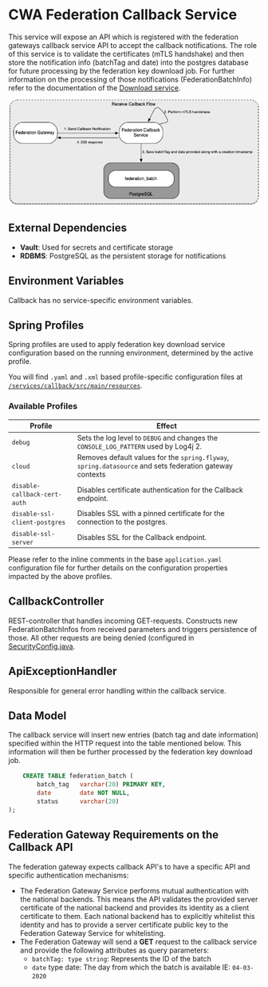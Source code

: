 # CWA Federation Callback Service

This service will expose an API which is registered with the federation gateways callback service API to accept the callback notifications.
The role of this service is to validate the certificates (mTLS handshake) and then store the notification info (batchTag and date) into the postgres database for future processing by the federation key download job.
For further information on the processing of those notifications (FederationBatchInfo) refer to the documentation of the [Download service](FEDERATION-DOWNLOAD.md).

![Callback Flow Diagram](./images/callback-flow.png)

## External Dependencies

- **Vault**: Used for secrets and certificate storage
- **RDBMS**: PostgreSQL as the persistent storage for notifications

## Environment Variables

Callback has no service-specific environment variables.

## Spring Profiles

Spring profiles are used to apply federation key download service configuration based on the running environment, determined by the active profile.

You will find `.yaml` and `.xml` based profile-specific configuration files at [`/services/callback/src/main/resources`](/services/callback/src/main/resources).

### Available Profiles

Profile                                           | Effect
--------------------------------------------------|-------------
`debug`                                           | Sets the log level to `DEBUG` and changes the `CONSOLE_LOG_PATTERN` used by Log4j 2.
`cloud`                                           | Removes default values for the `spring.flyway`, `spring.datasource` and sets federation gateway contexts
`disable-callback-cert-auth`                      | Disables certificate authentication for the Callback endpoint.
`disable-ssl-client-postgres`                     | Disables SSL with a pinned certificate for the connection to the postgres.
`disable-ssl-server`                              | Disables SSL for the Callback endpoint.

Please refer to the inline comments in the base `application.yaml` configuration file for further details on the configuration properties impacted by the above profiles.

## CallbackController

REST-controller that handles incoming GET-requests. Constructs new FederationBatchInfos from received parameters and triggers persistence of those.
All other requests are being denied (configured in [SecurityConfig.java](SecurityConfig.java).

## ApiExceptionHandler

Responsible for general error handling within the callback service.

## Data Model

The callback service will insert new entries (batch tag and date information) specified within the HTTP request into the table mentioned below. This information will then be further processed by the federation key download job.

```sql
    CREATE TABLE federation_batch (
        batch_tag   varchar(20) PRIMARY KEY,
        date        date NOT NULL,
        status      varchar(20)
);
```

## Federation Gateway Requirements on the Callback API

The federation gateway expects callback API's to have a specific API and specific authentication mechanisms:

- The Federation Gateway Service performs mutual authentication with the national backends. This means the API validates the provided server certificate of the national backend and provides its identity as a client certificate to them. Each national backend has to explicitly whitelist this identity and has to provide a server certificate public key to the Federation Gateway Service for whitelisting.
- The Federation Gateway will send a **GET** request to the callback service and provide the following attributes as query parameters:
  - `batchTag: type string`: Represents the ID of the batch
  - `date` type date: The day from which the batch is available IE: `04-03-2020`
